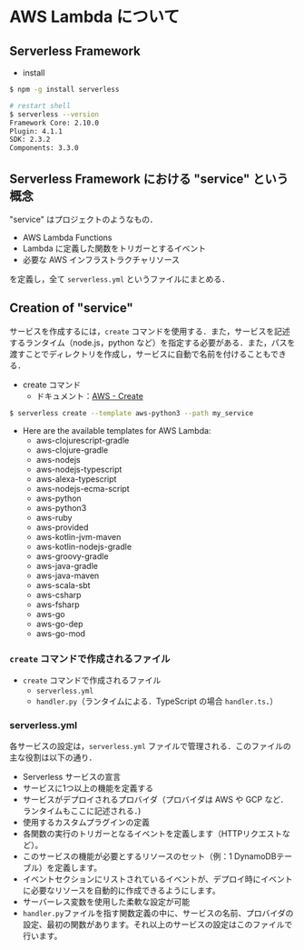 # AWS Lambda について

## Serverless Framework

- install

```sh
$ npm -g install serverless

# restart shell
$ serverless --version
Framework Core: 2.10.0
Plugin: 4.1.1
SDK: 2.3.2
Components: 3.3.0
```

## Serverless Framework における "service" という概念

"service" はプロジェクトのようなもの．

- AWS Lambda Functions
- Lambda に定義した関数をトリガーとするイベント
- 必要な AWS インフラストラクチャリソース

を定義し，全て `serverless.yml` というファイルにまとめる．

## Creation of "service"

サービスを作成するには，`create` コマンドを使用する．また，サービスを記述するランタイム（node.js，python など）を指定する必要がある．また，パスを渡すことでディレクトリを作成し，サービスに自動で名前を付けることもできる．

- create コマンド
  - ドキュメント：[AWS - Create](https://www.serverless.com/framework/docs/providers/aws/cli-reference/create/)

```sh
$ serverless create --template aws-python3 --path my_service
```

- Here are the available templates for AWS Lambda:
  - aws-clojurescript-gradle
  - aws-clojure-gradle
  - aws-nodejs
  - aws-nodejs-typescript
  - aws-alexa-typescript
  - aws-nodejs-ecma-script
  - aws-python
  - aws-python3
  - aws-ruby
  - aws-provided
  - aws-kotlin-jvm-maven
  - aws-kotlin-nodejs-gradle
  - aws-groovy-gradle
  - aws-java-gradle
  - aws-java-maven
  - aws-scala-sbt
  - aws-csharp
  - aws-fsharp
  - aws-go
  - aws-go-dep
  - aws-go-mod

### `create` コマンドで作成されるファイル

- `create` コマンドで作成されるファイル
  - `serverless.yml`
  - `handler.py`（ランタイムによる．TypeScript の場合 `handler.ts`．）

### serverless.yml

各サービスの設定は，`serverless.yml` ファイルで管理される．このファイルの主な役割は以下の通り．

- Serverless サービスの宣言
- サービスに1つ以上の機能を定義する
- サービスがデプロイされるプロバイダ（プロバイダは AWS や GCP など．ランタイムもここに記述される．)
- 使用するカスタムプラグインの定義
- 各関数の実行のトリガーとなるイベントを定義します（HTTPリクエストなど）。
- このサービスの機能が必要とするリソースのセット（例：1 DynamoDBテーブル）を定義します。
- イベントセクションにリストされているイベントが、デプロイ時にイベントに必要なリソースを自動的に作成できるようにします。
- サーバーレス変数を使用した柔軟な設定が可能
- `handler.py`ファイルを指す関数定義の中に、サービスの名前、プロバイダの設定、最初の関数があります。それ以上のサービスの設定はこのファイルで行います。